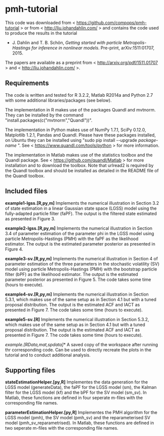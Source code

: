 # pmh-tutorial

This code was downloaded from < https://github.com/compops/pmh-tutorial > or from < http://liu.johandahlin.com/ > and contains the code used to produce the results in the tutorial

* J. Dahlin and T. B. Schön, *Getting started with particle Metropolis-Hastings for inference in nonlinear models*. Pre-print, arXiv:1511:01707, 2015. 

The papers are available as a preprint from < http://arxiv.org/pdf/1511.01707 > and < http://liu.johandahlin.com/ >.

Requirements
--------------
The code is written and tested for R 3.2.2, Matlab R2014a and Python 2.7 with some additional libraries/packages (see below).

The implementation in R makes use of the packages Quandl and mvtnorm. They can be installed by the command "install.packages(c("mvtnorm","Quandl"))". 

The implementation in Python makes use of NumPy 1.7.1, SciPy 0.12.0, Matplotlib 1.2.1, Pandas and Quandl. Please have these packages installed, on Ubuntu they can be installed using "sudo pip install --upgrade *package-name* ". See < https://www.quandl.com/tools/python > for more information.

The implementation in Matlab makes use of the statistics toolbox and the Quandl package. See < https://github.com/quandl/Matlab > for more installation and to download the toolbox. Note that urlread2 is required by the Quandl toolbox and should be installed as detailed in the README file of the Quandl toolbox.

Included files
--------------
**example1-lgss.[R,py,m]** Implements the numerical illustration in Section 3.2 of state estimation in a linear Gaussian state space (LGSS) model using the fully-adapted particle filter (faPF). The output is the filtered state estimated as presented in Figure 3.

**example2-lgss.[R,py,m]** Implements the numerical illustration in Section 3.4 of parameter estimation of the parameter phi in the LGSS model using particle Metropolis-Hastings (PMH) with the faPF as the likelihood estimator. The output is the estimated parameter posterior as presented in Figure 4.

**example3-sv.[R,py,m]** Implements the numerical illustration in Section 4 of parameter estimation of the three parameters in the stochastic volatility (SV) model using particle Metropolis-Hastings (PMH) with the bootstrap particle filter (bPF) as the likelihood estimator. The output is the estimated parameter posterior as presented in Figure 5. The code takes some time (hours to execute).

**example4-sv.[R,py,m]** Implements the numerical illustration in Section 5.3.1, which makes use of the same setup as in Section 4.1 but with a tuned proposal distribution. The output is the estimated ACF and IACT as presented in Figure 7. The code takes some time (hours to execute).

**example5-sv.[R]** Implements the numerical illustration in Section 5.3.2, which makes use of the same setup as in Section 4.1 but with a tuned proposal distribution. The output is the estimated ACF and IACT as presented in Figure 7. The code takes some time (hours to execute).

**example*.[RData,mat,spdata]** A saved copy of the workspace after running thr corresponding code. Can be used to directly recreate the plots in the tutorial and to conduct additional analysis.

Supporting files
--------------
**stateEstimationHelper.[py,R]**
Implementes the data generation for the LGSS model (generateData), the faPF for the LGSS model (sm), the Kalman filter for the LGSS model (kf) and the bPF for the SV model (sm_sv). In Matlab, these functions are defined in four seperate m-files with the corresponding file names.

**parameterEstimationHelper.[py,R]**
Implementes the PMH algorithm for the LGSS model (pmh), the SV model (pmh_sv) and the reparameterised SV model (pmh_sv_reparametrised). In Matlab, these functions are defined in two seperate m-files with the corresponding file names.
